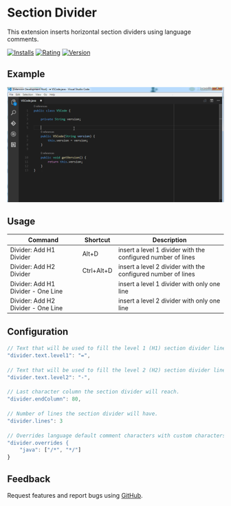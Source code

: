 # Section Divider

This extension inserts horizontal section dividers using language comments.

[![Installs](https://img.shields.io/visual-studio-marketplace/i/dinhani.divider?style=flat-square)](https://marketplace.visualstudio.com/items?itemName=dinhani.divider&ssr=false)
[![Rating](https://img.shields.io/visual-studio-marketplace/r/dinhani.divider?style=flat-square)](https://marketplace.visualstudio.com/items?itemName=dinhani.divider&ssr=false#review-details)
[![Version](https://img.shields.io/visual-studio-marketplace/v/dinhani.divider?style=flat-square)](https://marketplace.visualstudio.com/items?itemName=dinhani.divider&ssr=false#version-history)

## Example

![Section Divider example](https://raw.githubusercontent.com/dinhani/vscode-section-divider/master/images/vscode-divider-example.gif)


## Usage

| Command | Shortcut | Description |
|---------|----------|-------------|
| Divider: Add H1 Divider| Alt+D | insert a level 1 divider with the configured number of lines|
| Divider: Add H2 Divider| Ctrl+Alt+D | insert a level 2 divider with the configured number of lines|
| Divider: Add H1 Divider - One Line| | insert a level 1 divider with only one line|
| Divider: Add H2 Divider - One Line| | insert a level 2 divider with only one line|


## Configuration

```javascript
// Text that will be used to fill the level 1 (H1) section divider lines.
"divider.text.level1": "=",

// Text that will be used to fill the level 2 (H2) section divider lines.
"divider.text.level2": "-",

// Last character column the section divider will reach.
"divider.endColumn": 80,

// Number of lines the section divider will have.
"divider.lines": 3

// Overrides language default comment characters with custom characters.
"divider.overrides {
    "java": ["/*", "*/"]
}
```

## Feedback

Request features and report bugs using [GitHub](https://github.com/dinhani/vscode-section-divider).